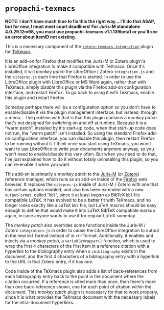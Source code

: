 # `propachi-texmacs` #

**NOTE: I don't have much time to fix this the right way... I'll do that ASAP, but for now, I must meet court deadlines! For Juris-M standalone 4.0.29.12m98, you must use propachi-texmacs v1.1.139beta1 or you'll see an error about itemID not existing.**

This is a necessary component of the [`zotero-texmacs-integration`](https://github.com/KarlHegbloom/zotero-texmacs-integration) plugin for [TeXmacs](http://www.texmacs.org).

It is an add-on for Firefox that modifies the Juris-M or Zotero plugin's LibreOffice integration to make it compatible with TeXmacs. Once it's installed, it will *monkey patch* the LibreOffice / Zotero `integration.js` and the `citeproc.js` each time that Firefox is started. In order to use the LibreOffice plugin with LibreOffice or MS Word again, rather than with TeXmacs, simply *disable* this plugin via the Firefox add-on configuration interface, and restart Firefox. To go back to using it with TeXmacs, enable this plugin and restart Firefox.

Someday perhaps there will be a configuration option so you don't have to enable/disable it via the plugin management interface, but instead, through a menu... The problem with that is that this plugin contains a *monkey patch* that's not designed for switching on and off at runtime. Because it is a “warm patch”, installed by it's start-up code, when that start-up code does not run, the “warm patch” isn't installed. So using the standard Firefox add-on configuration interface, you can disable this plugin, then restart Firefox to be running without it. I think once you start using TeXmacs, you won't want to use LibreOffice to write your documents anymore anyway, so you won't need to enable/disable this very often. But when you need to do that, I've just explained how to do it without totally uninstalling this plugin, so you can re-enable it when you want.

This add-on is primarily a *monkey patch* to the [Juris-M](https://juris-m.github.io) (or [Zotero](https://www.zotero.org)) reference manager, which runs as an add-on inside of the [Firefox](https://www.mozilla.org/en-US/firefox/products/) web browser. It replaces the `citeproc-js` inside of Juris-M / Zotero with one that has certain options enabled, and also has been extended with a new `outputFormat`, called “`bbl`”, since it at least *began* as BibTeX `bbl` file compatible LaTeX. It has evolved to be a better fit with TeXmacs, and no longer looks exactly like a LaTeX `bbl` file, but LaTeX macros should be easy enough to define that would make it into LaTeX BibTeX compatible markup again, in case anyone wants to use it for regular LaTeX someday.

The *monkey patch* also overrides some functions inside the Juris-M / Zotero `integration.js` in order to cause the LibreOffice integration to output in the new `bbl` format instead of in `rtf` format. Additionally, it enables and injects via a *monkey patch*, a `variableWrapper()` function, which is used to wrap the first 4 characters of the first item in a reference citation with a hyperlink to the bibliography entry when a `zbibliography` exists in the document, and the first 4 characters of a bibliography entry with a hyperlink to the URL in that Zotero entry, if it has one.

Code inside of the TeXmacs plugin also adds a list of back-references from each bibliography entry back to the point in the document where the citation occurred. If a reference is cited more than once, then there's more than one back-reference shown, one for each point of citation within the document. This *monkey patch* plugin is necessary for that to work properly, since it is what provides the TeXmacs document with the necessary labels for the intra-document hyperlinks.
